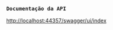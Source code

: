 ### `Documentação da API`
[http://localhost:44357/swagger/ui/index](http://localhost:44357/swagger/ui/index)

